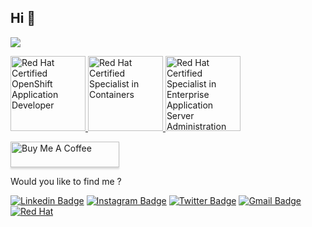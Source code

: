 ## Hi 👋

[![](https://img.shields.io/badge/Senior%20Techinical%20Support%20Engineer%20at%20red%20hat-ee0000?logo=red-hat&style=for-the-badge)](https://redhat.com)



<a href="https://www.credly.com/earner/earned/badge/f3902591-4c17-4c58-aa08-c4d325be7eb5" target="_blank">
    <img src="https://images.credly.com/images/f7107c13-ff27-467c-ac8e-ba4ba609050b/image.png" alt="Red Hat Certified OpenShift Application Developer" width="120" height="120">
</a>
<a href="https://www.credly.com/badges/879db7d5-914c-468e-8e28-7599733b38f7" target="_blank">
    <img src="https://images.credly.com/images/272f17b3-2eb9-4e5f-aa3c-66c6b137fb27/image.png" alt="Red Hat Certified Specialist in Containers" width="120" height="120">
</a>
<a href="https://www.credly.com/badges/81dae6ce-83ae-4164-a212-f9cae5766772" target="_blank">
    <img src="https://images.credly.com/images/8a758b1b-7565-4971-b4a4-779ecc6f782b/image.png" alt="Red Hat Certified Specialist in Enterprise Application Server Administration" width="120" height="120">
</a>


<a href="https://www.buymeacoffee.com/gabrielpadilh4" target="_blank"><img src="https://www.buymeacoffee.com/assets/img/custom_images/orange_img.png" alt="Buy Me A Coffee" style="height: 41px !important;width: 174px !important;box-shadow: 0px 3px 2px 0px rgba(190, 190, 190, 0.5) !important;-webkit-box-shadow: 0px 3px 2px 0px rgba(190, 190, 190, 0.5) !important;" ></a>


Would you like to find me ?

[![Linkedin Badge](https://img.shields.io/badge/-LinkedIn-blue?style=flat-square&logo=Linkedin&logoColor=white&link=https://www.linkedin.com/in/gabriel-padilha/)](https://www.linkedin.com/in/gabriel-padilha/)
[![Instagram Badge](https://img.shields.io/badge/-Instagram-red?style=flat-square&logo=Instagram&logoColor=white&link=https://www.instagram.com/gabriel.padilh4/)](https://www.instagram.com/gabriel.padilh4/)
[![Twitter Badge](https://img.shields.io/badge/-Twitter-1DA1F2?style=flat-square&logo=twitter&logoColor=white&link=https://twitter.com/gabpadilh4)](https://twitter.com/gabpadilh4)
[![Gmail Badge](https://img.shields.io/badge/-Gmail-c14438?style=flat-square&logo=Gmail&logoColor=white&link=mailto:gabrielpadilhasantos@gmail.com)](mailto:gabrielpadilhasantos@gmail.com)
[![Red Hat](https://img.shields.io/badge/Red%20Hat-EE0000?style=flat-square&logo=redhat&logoColor=white&link=https://rhtapps.redhat.com/verify?certId=240-035-246)](https://rhtapps.redhat.com/verify?certId=240-035-246)
